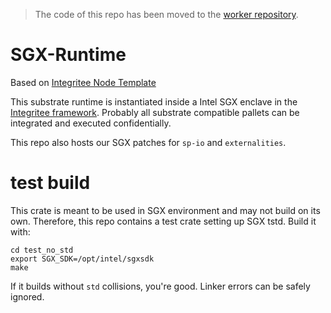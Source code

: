 > The code of this repo has been moved to the [worker repository](https://github.com/integritee-network/worker).

# SGX-Runtime

Based on [Integritee Node Template](https://github.com/integritee-network/integritee-node)

This substrate runtime is instantiated inside a Intel SGX enclave in the [Integritee framework](https://book.integritee.network/). Probably all substrate compatible pallets can be integrated and executed confidentially.

This repo also hosts our SGX patches for `sp-io` and `externalities`.

# test build

This crate is meant to be used in SGX environment and may not build on its own.
Therefore, this repo contains a test crate setting up SGX tstd. Build it with:

``` 
cd test_no_std
export SGX_SDK=/opt/intel/sgxsdk
make
```
If it builds without `std` collisions, you're good. Linker errors can be safely ignored.





